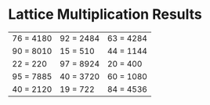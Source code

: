 # Lattice Multiplication Results

|   |   |   |
|---|---|---|
| 76 = 4180 | 92 = 2484 | 63 = 4284 |
| 90 = 8010 | 15 = 510 | 44 = 1144 |
| 22 = 220 | 97 = 8924 | 20 = 400 |
| 95 = 7885 | 40 = 3720 | 60 = 1080 |
| 40 = 2120 | 19 = 722 | 84 = 4536 |
